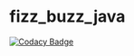 # fizz_buzz_java
[![Codacy Badge](https://api.codacy.com/project/badge/Grade/1f07b57ab05e424495d9d653d8304a26)](https://app.codacy.com/gh/Arbot-22/fizz_buzz_java?utm_source=github.com&utm_medium=referral&utm_content=Arbot-22/fizz_buzz_java&utm_campaign=Badge_Grade_Settings)